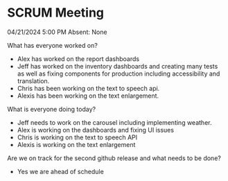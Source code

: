 # SCRUM Meeting
04/21/2024 5:00 PM
Absent: None

What has everyone worked on?
- Alex has worked on the report dashboards
- Jeff has worked on the inventory dashboards and creating many tests as well as fixing components for production including accessibility and translation.
- Chris has been working on the text to speech api.
- Alexis has been working on the text enlargement.

What is everyone doing today?
- Jeff needs to work on the carousel including implementing weather.
- Alex is working on the dashboards and fixing UI issues
- Chris is working on the text to speech API
- Alexis is working on the text enlargement

Are we on track for the second github release and what needs to be done?
- Yes we are ahead of schedule